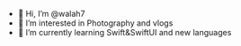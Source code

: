 - 👋 Hi, I’m @walah7
- 👀 I’m interested in Photography and vlogs
- 🌱 I’m currently learning Swift&SwiftUI and new languages

<!---
walah7/walah7 is a ✨ special ✨ repository because its `README.md` (this file) appears on your GitHub profile.
You can click the Preview link to take a look at your changes.
--->

